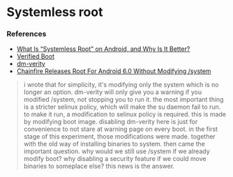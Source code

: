# Systemless root

### References

- [What Is “Systemless Root” on Android, and Why Is It Better?](http://www.howtogeek.com/249162/what-is-systemless-root-on-android-and-why-is-it-better/)
- [Verified Boot](https://source.android.com/security/verifiedboot/)
- [dm-verity](https://source.android.com/security/verifiedboot/dm-verity.html)
- [Chainfire Releases Root For Android 6.0 Without Modifying /system](http://www.xda-developers.com/chainfire-releases-root-for-android-6-0-without-modifying-system/)


> i wrote that for simplicity, it's modifying only the system which is no longer an option.
dm-verity will only give you a warning if you modified /system, not stopping you to run it. the most important thing is a stricter selinux policy, which will make the su daemon fail to run.
to make it run, a modification to selinux policy is required. this is made by modifying boot image. disabling dm-verity here is just for convenience to not stare at warning page on every boot.
in the first stage of this experiment, those modifications were made. together with the old way of installing binaries to system.
then came the important question. why would we still use /system if we already modify boot? why disabling a security feature if we could move binaries to someplace else?
this news is the answer.

